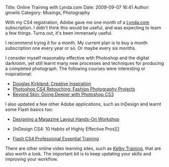Title: Online Training with Lynda.com
Date: 2009-09-07 16:41
Author: gmwils
Category: Musings, Photography

With my CS4 registration, Adobe gave me one month of a [Lynda.com][]
subscription. I didn't think this would be useful, and was expecting to
learn a few things. Turns out, it's been immensely useful.

</p>

I recommend trying it for a month. My current plan is to buy a month
subscription one every year or so. Or maybe every six months.

</p>

I consider myself reasonably effective with Photoshop and the digital
darkroom, yet still learnt many new processes and techniques for
producing a completed photograph. The following courses were interesting
or inspirational:

</p>

-   [Douglas Kirkland: Creative Inspiration][]
-   [Photoshop CS4 Retouching: Fashion Photography Projects][]
-   [Beyond Skin: Going Deeper with Photoshop CS3][]

</p>

I also updated a few other Adobe applications, such as InDesign and
learnt some Flash basics too:

</p>

-   [Designing a Magazine Layout Hands-On Workshop][]
-   </p>
    <p>
    [InDesign CS4: 10 Habits of Highly Effective Pros][]
-   [Flash CS4 Professional Essential Training][]

</p>

There are other online video learning sites, such as [Kelby Training][],
that are also worth a look. The important bit is to keep updating your
skills and improving your workflow.

</p>

  [Lynda.com]: http://www.lynda.com/
  [Douglas Kirkland: Creative Inspiration]: http://www.lynda.com/home/DisplayCourse.aspx?lpk2=605
  [Photoshop CS4 Retouching: Fashion Photography Projects]: http://www.lynda.com/home/DisplayCourse.aspx?lpk2=46312
  [Beyond Skin: Going Deeper with Photoshop CS3]: http://www.lynda.com/home/DisplayCourse.aspx?lpk2=600
  [Designing a Magazine Layout Hands-On Workshop]: http://www.lynda.com/home/DisplayCourse.aspx?lpk2=46818
  [InDesign CS4: 10 Habits of Highly Effective Pros]: http://www.lynda.com/home/DisplayCourse.aspx?lpk2=47760
  [Flash CS4 Professional Essential Training]: http://www.lynda.com/home/DisplayCourse.aspx?lpk2=660
  [Kelby Training]: http://www.kelbytraining.com/
